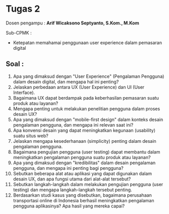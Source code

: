 # Tugas 2
Dosen pengampu : **Arif Wicaksono Septyanto, S.Kom., M.Kom** <br>

Sub-CPMK :
- Ketepatan memahamai penggunaan user experience dalam pemasaran digital

## Soal :

1. Apa yang dimaksud dengan "User Experience" (Pengalaman Pengguna) dalam desain digital, dan mengapa hal ini penting?
2. Jelaskan perbedaan antara UX (User Experience) dan UI (User Interface).
3. Bagaimana UX dapat berdampak pada keberhasilan pemasaran suatu produk atau layanan?
4. Mengapa penting untuk melakukan penelitian pengguna dalam proses desain UX?
5. Apa yang dimaksud dengan "mobile-first design" dalam konteks desain pengalaman pengguna, dan mengapa ini relevan saat ini?
6. Apa konvensi desain yang dapat meningkatkan kegunaan (usability) suatu situs web?
7. Jelaskan mengapa kesederhanaan (simplicity) penting dalam desain pengalaman pengguna.
8. Bagaimana pengujian pengguna (user testing) dapat membantu dalam meningkatkan pengalaman pengguna suatu produk atau layanan?
9. Apa yang dimaksud dengan "kredibilitas" dalam desain pengalaman pengguna, dan mengapa ini penting bagi pengguna?
10. Sebutkan beberapa alat atau aplikasi yang dapat digunakan dalam desain UX, dan apa fungsi utama dari alat-alat tersebut?
11. Sebutkan langkah-langkah dalam melakukan pengujian pengguna (user testing) dan mengapa langkah-langkah tersebut penting.
12. Berdasarkan studi kasus yang disebutkan, bagaimana perusahaan transportasi online di Indonesia berhasil meningkatkan pengalaman pengguna aplikasinya? Apa hasil yang mereka capai?
